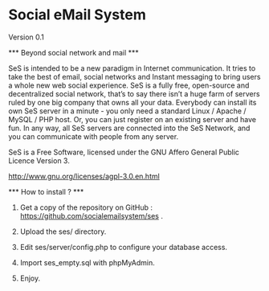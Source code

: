Social eMail System
===
Version 0.1




*** Beyond social network and mail ***


SeS is intended to be a new paradigm in Internet communication.
It tries to take the best of email, social networks and Instant messaging to bring users a whole new web social experience.
SeS is a fully free, open-source and decentralized social network, that’s to say there isn’t a huge farm of servers ruled by one big company that owns all your data.
Everybody can install its own SeS server in a minute - you only need a standard Linux / Apache / MySQL / PHP host. Or, you can just register on an existing server and have fun.
In any way, all SeS servers are connected into the SeS Network, and you can communicate with people from any server.


SeS is a Free Software, licensed under the GNU Affero General Public Licence Version 3.

http://www.gnu.org/licenses/agpl-3.0.en.html



*** How to install ? ***


1) Get a copy of the repository on GitHub : https://github.com/socialemailsystem/ses .

2) Upload the ses/ directory.

3) Edit ses/server/config.php to configure your database access.

4) Import ses_empty.sql with phpMyAdmin.

5) Enjoy.

